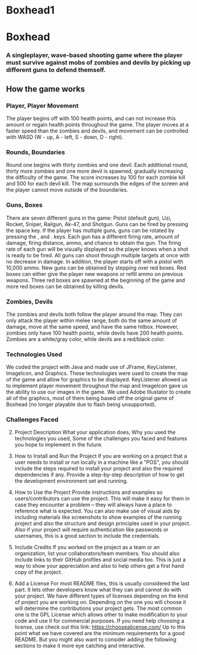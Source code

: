 # Boxhead1

<h1>Boxhead</h1>
<h3>A singleplayer, wave-based shooting game where the player must survive against mobs of zombies and devils by picking up different guns to defend themself. </h3> 

<h2> How the game works </h2>

<h3> Player, Player Movement </h3>
The player begins off with 100 health points, and can not increase this amount or regain health points throughout the game. The player moves at a faster speed than the zombies and devils, and movement can be controlled with WASD (W - up, A - left, S - down, D - right).

<h3> Rounds, Boundaries </h3>
<p>Round one begins with thirty zombies and one devil. Each additional round, thirty more zombies and one more devil is spawned, gradually increasing the difficulty of the game. The score increases by 100 for each zombie kill and 500 for each devil kill. The map surrounds the edges of the screen and the player cannot move outside of the boundaries. </p>

<h3> Guns, Boxes </h3>
There are seven different guns in the game: Pistol (default gun), Uzi, Rocket, Sniper, Railgun, Ak-47, and Shotgun. Guns can be fired by pressing the space key. If the player has multiple guns, guns can be rotated by pressing the , and . keys. Each gun has a different firing rate, amount of damage, firing distance, ammo, and chance to obtain the gun. The firing rate of each gun will be visually displayed so the player knows when a shot is ready to be fired. All guns can shoot through multiple targets at once with no decrease in damage. In addition, the player starts off with a pistol with 10,000 ammo. New guns can be obtained by stepping over red boxes. Red boxes can either give the player new weapons or refill ammo on previous weapons. Three red boxes are spawned at the beginning of the game and more red boxes can be obtained by killing devils. 

<h3> Zombies, Devils </h3>
The zombies and devils both follow the player around the map. They can only attack the player within melee range, both do the same amount of damage, move at the same speed, and have the same hitbox. However, zombies only have 100 health points, while devils have 200 health points. Zombies are a white/gray color, while devils are a red/black color. 

<h3> Technologies Used </h3>
We coded the project with Java and made use of JFrame, KeyListener, ImageIcon, and Graphics. These technologies were used to create the map of the game and allow for graphics to be displayed. KeyListener allowed us to implement player movement throughout the map and ImageIcon gave us the ability to use our images in the game. We used Adobe Illustator to create all of the graphics, most of them being based off the original game of Boxhead (no longer playable due to flash being unsupported). 

<h3> Challenges Faced </h3>


2. Project Description
What your application does,
Why you used the technologies you used,
Some of the challenges you faced and features you hope to implement in the future.

4. How to Install and Run the Project
If you are working on a project that a user needs to install or run locally in a machine like a "POS", you should include the steps required to install your project and also the required dependencies if any.
Provide a step-by-step description of how to get the development environment set and running.

5. How to Use the Project
Provide instructions and examples so users/contributors can use the project. This will make it easy for them in case they encounter a problem – they will always have a place to reference what is expected.
You can also make use of visual aids by including materials like screenshots to show examples of the running project and also the structure and design principles used in your project.
Also if your project will require authentication like passwords or usernames, this is a good section to include the credentials.

6. Include Credits
If you worked on the project as a team or an organization, list your collaborators/team members. You should also include links to their GitHub profiles and social media too.
This is just a way to show your appreciation and also to help others get a first hand copy of the project.

7. Add a License
For most README files, this is usually considered the last part. It lets other developers know what they can and cannot do with your project.
We have different types of licenses depending on the kind of project you are working on. Depending on the one you will choose it will determine the contributions your project gets.
The most common one is the GPL License which allows other to make modification to your code and use it for commercial purposes. If you need help choosing a license, use check out this link: https://choosealicense.com/
Up to this point what we have covered are the minimum requirements for a good README. But you might also want to consider adding the following sections to make it more eye catching and interactive.
